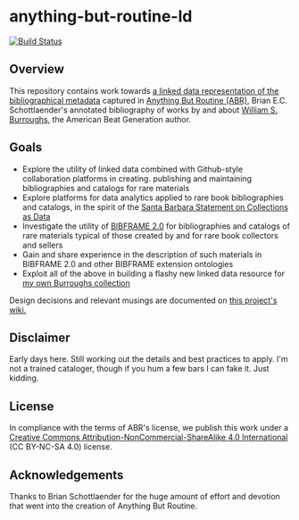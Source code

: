 # anything-but-routine-ld

[![Build Status](https://travis-ci.org/bradleypallen/anything-but-routine-ld.svg?branch=master)](https://travis-ci.org/bradleypallen/anything-but-routine-ld)

## Overview

This repository contains work towards [a linked data representation of
the bibliographical metadata](http://www.bradleypallen.org/anything-but-routine-ld/) captured in [Anything But Routine (ABR)](http://escholarship.org/uc/item/0xj4d6bm),
Brian E.C. Schottlaender's annotated bibliography of works by and about [William S. Burroughs](https://en.wikipedia.org/wiki/William_S._Burroughs), the American Beat Generation
author.

## Goals

- Explore the utility of linked data combined with Github-style collaboration platforms in creating. publishing and maintaining bibliographies and catalogs for rare materials
- Explore platforms for data analytics applied to rare book bibliographies and catalogs, in the spirit of the [Santa Barbara Statement on Collections as Data](https://collectionsasdata.github.io/statement/)
- Investigate the utility of [BIBFRAME 2.0](http://www.loc.gov/bibframe/docs/index.html) for bibliographies and catalogs of rare materials typical of those created by and for rare book collectors and sellers
- Gain and share experience in the description of such materials in BIBFRAME 2.0 and other BIBFRAME extension ontologies
- Exploit all of the above in building a flashy new linked data resource for [my own Burroughs collection](http://bradleypallen.org/wsb-catalog)

Design decisions and relevant musings are documented on [this project's wiki.](https://github.com/bradleypallen/anything-but-routine-ld/wiki)

## Disclaimer

Early days here. Still working out the details and best practices to apply. I'm not a trained cataloger, though if you hum a few bars I can fake it. Just kidding.

## License

In compliance with the terms of ABR's license, we publish
this work under a [Creative Commons
Attribution-NonCommercial-ShareAlike 4.0
International](https://creativecommons.org/licenses/by-nc-sa/4.0/legalcode)
(CC BY-NC-SA 4.0) license.

## Acknowledgements

Thanks to Brian Schottlaender for the huge amount of effort and devotion that went into the creation of Anything But Routine.
